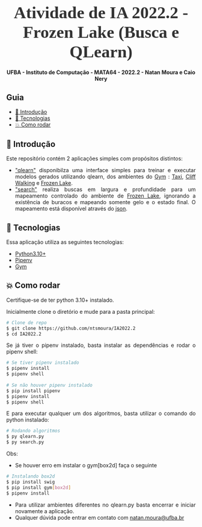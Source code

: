 
<!-- Logo -->

<h1 align="center" style="font-family: Ubuntu; font-size: 45px; color: #333; margin-bottom: 0">
  Atividade de IA 2022.2 - Frozen Lake (Busca e QLearn)
</h1>

<!-- Description -->

<h4 align="center">
	UFBA - Instituto de Computação - MATA64 - 2022.2 - Natan Moura e Caio Nery
</h4>

<!-- Summary -->

<h2>Guia</h2>

- [:book: Introdução](#book-introdução)
- [:rocket: Tecnologias](#rocket-tecnologias)
- [:boom: Como rodar](#boom-como-rodar)

<a id="doc"></a>

<div align="justify">

<a id="introdução"></a>

## :book: Introdução

Este repositório contém 2 aplicações simples com propósitos distintos:
- ["qlearn"](https://github.com/ntsmoura/IA2022.2/blob/master/qlearn.py) disponibilza uma interface simples para treinar e executar modelos gerados utilizando qlearn, dos ambientes do [Gym](https://www.gymlibrary.dev/content/basic_usage/) : [Taxi](https://www.gymlibrary.dev/environments/toy_text/taxi/), [Cliff Walking](https://www.gymlibrary.dev/environments/toy_text/cliff_walking/) e [Frozen Lake](https://www.gymlibrary.dev/environments/toy_text/frozen_lake/).
- ["search"](https://github.com/ntsmoura/IA2022.2/blob/master/search.py) realiza buscas em largura e profundidade para um mapeamento controlado do ambiente de [Frozen Lake](https://www.gymlibrary.dev/environments/toy_text/frozen_lake/), ignorando a existência de buracos e mapeando somente gelo e o estado final. O mapeamento está disponível através do [json](https://github.com/ntsmoura/IA2022.2/blob/master/frozen_lake_mapping.json).

<a id="tecnologias"></a>

## :rocket: Tecnologias

Essa aplicação utiliza as seguintes tecnologias:

- [Python3.10+](https://www.python.org/downloads/)
- [Pipenv](https://pypi.org/project/pipenv/)
- [Gym](https://www.gymlibrary.dev/)

<a id="como-executar"></a>

## :boom: Como rodar

Certifique-se de ter python 3.10+ instalado.

Inicialmente clone o diretório e mude para a pasta principal:

```sh
# Clone de repo
$ git clone https://github.com/ntsmoura/IA2022.2
$ cd IA2022.2

```

Se já tiver o pipenv instalado, basta instalar as dependências e rodar o pipenv shell:

```sh
# Se tiver pipenv instalado
$ pipenv install
$ pipenv shell
	
# Se não houver pipenv instalado
$ pip install pipenv
$ pipenv install
$ pipenv shell
```	


E para executar qualquer um dos algoritmos, basta utilizar o comando do python instalado:

```sh
# Rodando algoritmos
$ py qlearn.py
$ py search.py
```

Obs: 
	
- Se houver erro em instalar o gym[box2d] faça o seguinte
	
```sh
# Instalando box2d
$ pip install swig
$ pip install gym[box2d]
$ pipenv install
```

- Para utilizar ambientes diferentes no qlearn.py basta encerrar e iniciar novamente a aplicação.
- Qualquer dúvida pode entrar em contato com natan.moura@ufba.br
	
</div>


